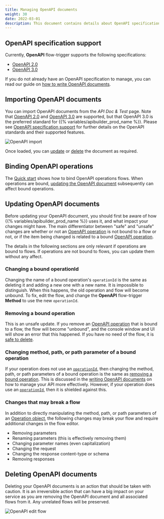 ```yaml
---
title: Managing OpenAPI documents
weight: 30
date: 2022-03-01
description: This document contains details about OpenAPI specification support, and the management of the OpenAPI document lifecycle, from importing, upgrading revisions, to deleting them.
---
```


## OpenAPI specification support

Currently, **OpenAPI** flow-trigger supports the following specifications:

* [OpenAPI 2.0](https://github.com/OAI/OpenAPI-Specification/blob/main/versions/2.0.md)
* [OpenAPI 3.0](https://github.com/OAI/OpenAPI-Specification/blob/main/versions/3.0.3.md)

If you do not already have an OpenAPI specification to manage, you can read our guide on [how to write OpenAPI documents](/docs/guide_openapi/writing_apidocs).

## Importing OpenAPI documents

You can import OpenAPI documents from the _API Doc & Test_ page. Note that [OpenAPI 2.0](https://github.com/OAI/OpenAPI-Specification/blob/main/versions/2.0.md) and [OpenAPI 3.0](https://github.com/OAI/OpenAPI-Specification/blob/main/versions/3.0.0.md) are supported, but that OpenAPI 3.0 is the preferred standard for {{% variables/apibuilder_prod_name %}}. Please see [OpenAPI specification support](/docs/guide_openapi/writing_apidocs#openapi-specification-support) for further details on the OpenAPI standards and their supported features.

![OpenAPI import](/Images/openapi_quickstart_import.gif)

Once loaded, you can [update](#updating-openapi-documents) or [delete](#deleting-openapi-documents) the document as required.
## Binding OpenAPI operations

The [Quick start](/docs/guide_openapi/quick_start) shows how to bind OpenAPI operations flows. When operations are bound, [updating the OpenAPI document](#updating-openapi-documents) subsequently can affect bound operations.

## Updating OpenAPI documents

Before updating your OpenAPI document, you should first be aware of how {{% variables/apibuilder_prod_name %}} uses it, and what impact your changes might have. The main differentiator between "safe" and "unsafe" changes are whether or not an [OpenAPI operation](https://github.com/OAI/OpenAPI-Specification/blob/main/versions/3.0.3.md#operationObject) is not bound to a flow or not, or if the item being changed is related to a bound [OpenAPI operation](https://github.com/OAI/OpenAPI-Specification/blob/main/versions/3.0.3.md#operationObject).

The details in the following sections are only relevant if operations are bound to flows. If operations are not bound to flows, you can update them without any affect.

### Changing a bound operationId

Changing the name of a bound operation's `operationId` is the same as deleting it and adding a new one with a new name. It is impossible to distinguish. When this happens, the old operation and flow will become unbound. To fix, edit the flow, and change the **OpenAPI** flow-trigger **Method** to use the new `operationId`.

### Removing a bound operation

This is an unsafe update. If you remove an [OpenAPI operation](https://github.com/OAI/OpenAPI-Specification/blob/main/versions/3.0.3.md#operationObject) that is bound to a flow, the flow will become "unbound", and the console window and UI will show an error that this happened. If you have no need of the flow, it is [safe to delete](/docs/developer_guide/flows/manage_flows#delete-flows).

### Changing method, path, or path parameter of a bound operation

If your operation does not use an [`operationId`](https://github.com/OAI/OpenAPI-Specification/blob/main/versions/3.0.3.md#operation-object), then changing the method, path, or path parameters of a bound operation is the same as [removing a bound operation](#removing-a-bound-operation). This is discussed in the [writing OpenAPI documents](/docs/guide_openapi/writing_apidocs#use-operationid) on how to manage your API more effectively. However, if your operation does use an [`operationId`](https://github.com/OAI/OpenAPI-Specification/blob/main/versions/3.0.3.md#operation-object), then it is shielded against this.

### Changes that may break a flow

In addition to directly manipulating the method, path, or path parameters of an [Operation object](https://github.com/OAI/OpenAPI-Specification/blob/main/versions/3.0.3.md#operationObject), the following changes may break your flow and require additional changes in the flow editor.

* Removing parameters
* Renaming parameters (this is effectively removing them)
* Changing parameter names (even capitalization)
* Changing the request
* Changing the response content-type or schema
* Removing responses

## Deleting OpenAPI documents

Deleting your OpenAPI documents is an action that should be taken with caution. It is an irreversible action that can have a big impact on your service as you are removing the OpenAPI document and all associated flows from it. Any unrelated flows will be preserved.

![OpenAPI edit flow](/Images/openapi_delete.gif)

